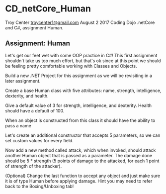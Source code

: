 # CD_netCore_Human
Troy Center troycenter1@gmail.com August 2 2017
Coding Dojo .netCore and C#, assignment Human.

## Assignment: Human
Let's get our feet wet with some OOP practice in C#! This first assignment shouldn't take us too much effort, but that's ok since at this point we should be feeling pretty comfortable working with Classes and Objects.

Build a new .NET Project for this assignment as we will be revisiting in a later assignment.

 Create a base Human class with five attributes: name, strength, intelligence, dexterity, and health.

 Give a default value of 3 for strength, intelligence, and dexterity. Health should have a default of 100.

 When an object is constructed from this class it should have the ability to pass a name

 Let's create an additional constructor that accepts 5 parameters, so we can set custom values for every field.

 Now add a new method called attack, which when invoked, should attack another Human object that is passed as a parameter. The damage done should be 5 * strength (5 points of damage to the attacked, for each 1 point of strength of the attacker).

 (Optional) Change the last function to accept any object and just make sure it is of type Human before applying damage. Hint you may need to refer back to the Boxing/Unboxing tab!